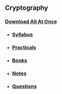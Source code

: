 ## Cryptography

### [Download All At Once](https://samriddhicollegeedunp-my.sharepoint.com/:f:/g/personal/wilsonshrestha_samriddhicollege_edu_np/Ek-p5NNQ4F5Cis35p0lV9GsBtxgwbZlDG93hOMeu3oF2Qw?e=XdzYX7)

- ### [Syllabus](https://samriddhicollegeedunp-my.sharepoint.com/:f:/g/personal/wilsonshrestha_samriddhicollege_edu_np/En8wkUmFyBZNqsAe0OQ_vNwBHCPZsdX8hHgt7Da-ydiAuw?e=oeC6cd)

- ### [Practicals](https://samriddhicollegeedunp-my.sharepoint.com/:f:/g/personal/wilsonshrestha_samriddhicollege_edu_np/EqOyk-KhAOxAinx84UBFrkkBx7eNiwBtldS6wuXiJOjSqw?e=rbZoia)

- ### [Books](https://samriddhicollegeedunp-my.sharepoint.com/:f:/g/personal/wilsonshrestha_samriddhicollege_edu_np/Eqx-Y_U05E5Npc9vmSnDKuMBrVK6nCaKyU_ST84YY3695A?e=chxqkW)
 
- ### [Notes](https://samriddhicollegeedunp-my.sharepoint.com/:f:/g/personal/wilsonshrestha_samriddhicollege_edu_np/Ej9j9iL8F2lFpDYhzh5evasBU18TqT9FrMPEKeLUg7IfoQ?e=Z5DZ0i)

- ### [Questions](https://samriddhicollegeedunp-my.sharepoint.com/:f:/g/personal/wilsonshrestha_samriddhicollege_edu_np/EmNz5Rz2LNZNmQyAUe9AQTEBcXcw1xLsB0LBE_k_y59skg)